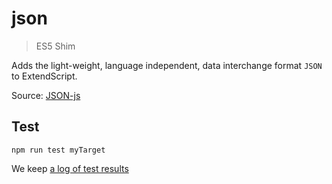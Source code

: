# json

> ES5 Shim

Adds the light-weight, language independent, data interchange format `JSON` to ExtendScript.

Source: [JSON-js](https://github.com/douglascrockford/JSON-js/blob/master/json2.js)

## Test

    npm run test myTarget

We keep [a log of test results](./test/results_log.md)

